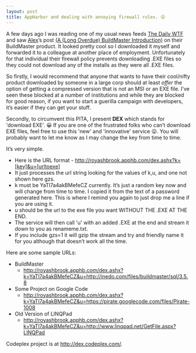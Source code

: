 ```yaml
---
layout: post
title: AppHarbor and dealing with annoying firewall rules. 😛
---
```


A few days ago I was reading one of my usual news feeds [The Daily WTF](http://thedailywtf.com/) and saw [Alex](http://thedailywtf.com/Authors/Alex_Papadimoulis.aspx)’s post [(A (Long Overdue) BuildMaster Introduction)](http://thedailywtf.com/Articles/A-(Long-Overdue)-BuildMaster-Introduction.aspx) on their BuildMaster product. It looked pretty cool so I downloaded it myself and forwarded it to a colleague at another place of employment. Unfortunately for that individual their firewall policy prevents downloading .EXE files so they could not download any of the installs as they were all .EXE files.

So firstly, I would recommend that anyone that wants to have their cool/nifty product downloaded by someone in a large corp should at least *offer* the option of getting a compressed version that is not an MSI or an EXE file. I’ve seen these blocked at a number of institutions and while they are blocked for good reason, if you want to start a guerilla campaign with developers, it’s easier if they can get your stuff.

Secondly, to circumvent this PITA, I present __DEX__ which stands for 'download EXE'. 😀 If you are one of the frustrated folks who can’t download EXE files, feel free to use this 'new' and 'innovative' service 😛. You will probably want to let me know as I may change the key from time to time.

It’s very simple.

- Here is the URL format - http://royashbrook.apphb.com/dex.ashx?k=[key]&u=[urltoexe]
- It just processes the url string looking for the values of k,u, and one not shown here gzs.
- k must be YaTl7a4akBMefeCZ currently. It’s just a random key now and will change from time to time. I copied it from the text of a password generated here. This is where I remind you again to just drop me a line if you are using it.
- u should be the url to the exe file you want WITHOUT THE .EXE AT THE END.
- The service will then call 'u' with an added .EXE at the end and stream it down to you as renameme.txt.
- If you include gzs=1 it will gzip the stream and try and friendly name it for you although that doesn’t work all the time.

Here are some sample URLs:

- BuildMaster
    - http://royashbrook.apphb.com/dex.ashx?k=YaTl7a4akBMefeCZ&u=http://inedo.com/files/buildmaster/sql/3.5.8
- Some Project on Google Code
    - http://royashbrook.apphb.com/dex.ashx?k=YaTl7a4akBMefeCZ&u=https://pirate.googlecode.com/files/Pirate-1008
- Old Version of LINQPad
    - http://royashbrook.apphb.com/dex.ashx?k=YaTl7a4akBMefeCZ&u=http://www.linqpad.net/GetFile.aspx?LINQPad

Codeplex project is at http://dex.codeplex.com/.
